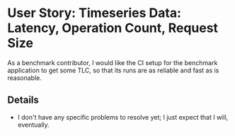 # User Story: Timeseries Data: Latency, Operation Count, Request Size

As a benchmark contributor,
  I would like the CI setup for the benchmark application to get some TLC,
  so that its runs are as reliable and fast as is reasonable.


## Details

* I don't have any specific problems to resolve yet; I just expect that I will, eventually.